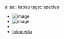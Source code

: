 alias:: kabau
tags:: species

- ![image](https://ipfs.io/ipfs/QmPqSTLPoKD4MZSguwYu7YHsjj4eWSotrSjLqK373udhN4)
- ![image](https://ipfs.io/ipfs/QmdEoXJff1YsWeQNTmWH7XjkmizbGR67cjzWJeUADHsdCo)
-
- [tokopedia](https://www.tokopedia.com/frsouvenir/500-gr-kabau-jolang-jaling?extParam=ivf%3Dfalse%26src%3Dsearch&refined=true)
